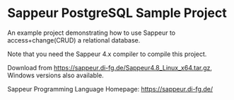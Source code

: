 # Sappeur PostgreSQL Sample Project

An example project demonstrating how to use Sappeur to access+change(CRUD) a relational database.

Note that you need the Sappeur 4.x compiler to compile this project.

Download from https://sappeur.di-fg.de/Sappeur4.8_Linux_x64.tar.gz, 
Windows versions also available.

Sappeur Programming Language Homepage: https://sappeur.di-fg.de/

